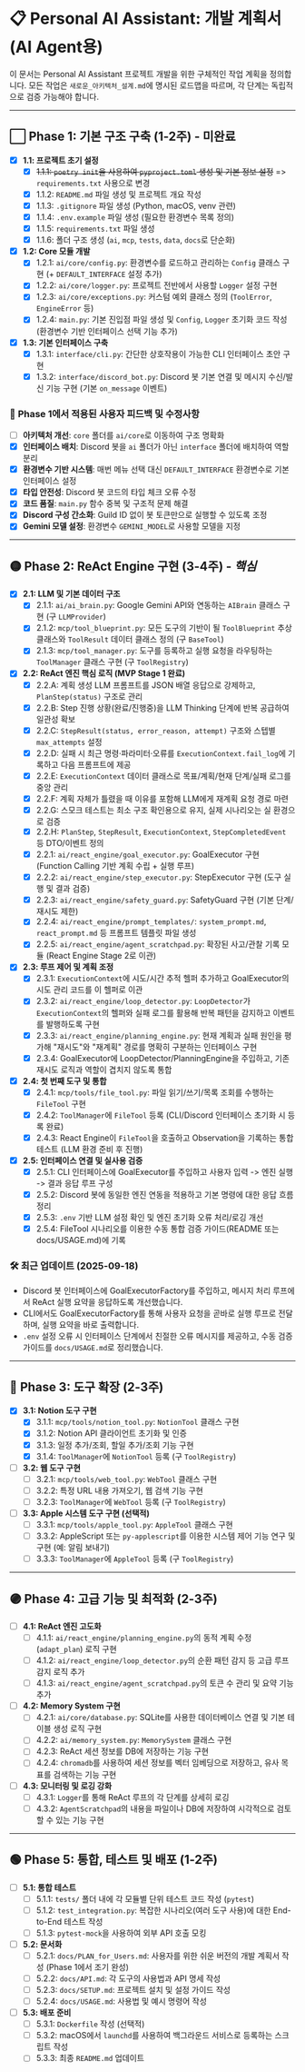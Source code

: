 # 📋 Personal AI Assistant: 개발 계획서 (AI Agent용)

이 문서는 Personal AI Assistant 프로젝트 개발을 위한 구체적인 작업 계획을 정의합니다. 모든 작업은 `새로운_아키텍처_설계.md`에 명시된 로드맵을 따르며, 각 단계는 독립적으로 검증 가능해야 합니다.

---

## ⬜ Phase 1: 기본 구조 구축 (1-2주) - **미완료**

- [x] **1.1: 프로젝트 초기 설정**
    - [x] ~~1.1.1: `poetry init`을 사용하여 `pyproject.toml` 생성 및 기본 정보 설정~~ => `requirements.txt` 사용으로 변경
    - [x] 1.1.2: `README.md` 파일 생성 및 프로젝트 개요 작성
    - [x] 1.1.3: `.gitignore` 파일 생성 (Python, macOS, venv 관련)
    - [x] 1.1.4: `.env.example` 파일 생성 (필요한 환경변수 목록 정의)
    - [x] 1.1.5: `requirements.txt` 파일 생성
    - [x] 1.1.6: 폴더 구조 생성 (`ai`, `mcp`, `tests`, `data`, `docs`로 단순화)

- [x] **1.2: Core 모듈 개발**
    - [x] 1.2.1: `ai/core/config.py`: 환경변수를 로드하고 관리하는 `Config` 클래스 구현 (+ `DEFAULT_INTERFACE` 설정 추가)
    - [x] 1.2.2: `ai/core/logger.py`: 프로젝트 전반에서 사용할 `Logger` 설정 구현
    - [x] 1.2.3: `ai/core/exceptions.py`: 커스텀 예외 클래스 정의 (`ToolError`, `EngineError` 등)
    - [x] 1.2.4: `main.py`: 기본 진입점 파일 생성 및 `Config`, `Logger` 초기화 코드 작성 (환경변수 기반 인터페이스 선택 기능 추가)

- [x] **1.3: 기본 인터페이스 구축**
    - [x] 1.3.1: `interface/cli.py`: 간단한 상호작용이 가능한 CLI 인터페이스 초안 구현
    - [x] 1.3.2: `interface/discord_bot.py`: Discord 봇 기본 연결 및 메시지 수신/발신 기능 구현 (기본 `on_message` 이벤트)

### 📝 **Phase 1에서 적용된 사용자 피드백 및 수정사항**
- [ ] **아키텍처 개선**: `core` 폴더를 `ai/core`로 이동하여 구조 명확화
- [x] **인터페이스 배치**: Discord 봇을 `ai` 폴더가 아닌 `interface` 폴더에 배치하여 역할 분리
- [x] **환경변수 기반 시스템**: 매번 메뉴 선택 대신 `DEFAULT_INTERFACE` 환경변수로 기본 인터페이스 설정
- [x] **타입 안전성**: Discord 봇 코드의 타입 체크 오류 수정
- [x] **코드 품질**: `main.py` 함수 중복 및 구조적 문제 해결
- [x] **Discord 구성 간소화**: Guild ID 없이 봇 토큰만으로 실행할 수 있도록 조정
- [x] **Gemini 모델 설정**: 환경변수 `GEMINI_MODEL`로 사용할 모델을 지정

---

## 🟡 Phase 2: ReAct Engine 구현 (3-4주) - *핵심*

- [x] **2.1: LLM 및 기본 데이터 구조**
    - [x] 2.1.1: `ai/ai_brain.py`: Google Gemini API와 연동하는 `AIBrain` 클래스 구현 (구 `LLMProvider`)
    - [x] 2.1.2: `mcp/tool_blueprint.py`: 모든 도구의 기반이 될 `ToolBlueprint` 추상 클래스와 `ToolResult` 데이터 클래스 정의 (구 `BaseTool`)
    - [x] 2.1.3: `mcp/tool_manager.py`: 도구를 등록하고 실행 요청을 라우팅하는 `ToolManager` 클래스 구현 (구 `ToolRegistry`)

- [x] **2.2: ReAct 엔진 핵심 로직 (MVP Stage 1 완료)**
    - [x] 2.2.A: 계획 생성 LLM 프롬프트를 JSON 배열 응답으로 강제하고, `PlanStep(status)` 구조로 관리
    - [x] 2.2.B: Step 진행 상황(완료/진행중)을 LLM Thinking 단계에 반복 공급하여 일관성 확보
    - [x] 2.2.C: `StepResult(status, error_reason, attempt)` 구조와 스텝별 `max_attempts` 설정
    - [x] 2.2.D: 실패 시 최근 명령·파라미터·오류를 `ExecutionContext.fail_log`에 기록하고 다음 프롬프트에 제공
    - [x] 2.2.E: `ExecutionContext` 데이터 클래스로 목표/계획/현재 단계/실패 로그를 중앙 관리
    - [x] 2.2.F: 계획 자체가 틀렸을 때 이유를 포함해 LLM에게 재계획 요청 경로 마련
    - [x] 2.2.G: 스모크 테스트는 최소 구조 확인용으로 유지, 실제 시나리오는 실 환경으로 검증
    - [x] 2.2.H: `PlanStep`, `StepResult`, `ExecutionContext`, `StepCompletedEvent` 등 DTO/이벤트 정의
    - [x] 2.2.1: `ai/react_engine/goal_executor.py`: GoalExecutor 구현 (Function Calling 기반 계획 수립 + 실행 루프)
    - [x] 2.2.2: `ai/react_engine/step_executor.py`: StepExecutor 구현 (도구 실행 및 결과 검증)
    - [x] 2.2.3: `ai/react_engine/safety_guard.py`: SafetyGuard 구현 (기본 단계/재시도 제한)
    - [x] 2.2.4: `ai/react_engine/prompt_templates/`: `system_prompt.md`, `react_prompt.md` 등 프롬프트 템플릿 파일 생성
    - [x] 2.2.5: `ai/react_engine/agent_scratchpad.py`: 확장된 사고/관찰 기록 모듈 (React Engine Stage 2로 이관)

- [x] **2.3: 루프 제어 및 계획 조정**
    - [x] 2.3.1: `ExecutionContext`에 시도/시간 추적 헬퍼 추가하고 GoalExecutor의 시도 관리 코드를 이 헬퍼로 이관
    - [x] 2.3.2: `ai/react_engine/loop_detector.py`: `LoopDetector`가 `ExecutionContext`의 헬퍼와 실패 로그를 활용해 반복 패턴을 감지하고 이벤트를 발행하도록 구현
    - [x] 2.3.3: `ai/react_engine/planning_engine.py`: 현재 계획과 실패 원인을 평가해 "재시도"와 "재계획" 경로를 명확히 구분하는 인터페이스 구현
    - [x] 2.3.4: GoalExecutor에 LoopDetector/PlanningEngine을 주입하고, 기존 재시도 로직과 역할이 겹치지 않도록 통합

- [x] **2.4: 첫 번째 도구 및 통합**
    - [x] 2.4.1: `mcp/tools/file_tool.py`: 파일 읽기/쓰기/목록 조회를 수행하는 `FileTool` 구현
    - [x] 2.4.2: `ToolManager`에 `FileTool` 등록 (CLI/Discord 인터페이스 초기화 시 등록 완료)
    - [x] 2.4.3: React Engine이 `FileTool`을 호출하고 Observation을 기록하는 통합 테스트 (LLM 환경 준비 후 진행)

- [x] **2.5: 인터페이스 연결 및 실사용 검증**
    - [x] 2.5.1: CLI 인터페이스에 GoalExecutor를 주입하고 사용자 입력 -> 엔진 실행 -> 결과 응답 루프 구성
    - [x] 2.5.2: Discord 봇에 동일한 엔진 연동을 적용하고 기본 명령에 대한 응답 흐름 정리
    - [x] 2.5.3: `.env` 기반 LLM 설정 확인 및 엔진 초기화 오류 처리/로깅 개선
    - [x] 2.5.4: FileTool 시나리오를 이용한 수동 통합 검증 가이드(README 또는 docs/USAGE.md)에 기록

### 🛠️ 최근 업데이트 (2025-09-18)
- Discord 봇 인터페이스에 GoalExecutorFactory를 주입하고, 메시지 처리 루프에서 ReAct 실행 요약을 응답하도록 개선했습니다.
- CLI에서도 GoalExecutorFactory를 통해 사용자 요청을 곧바로 실행 루프로 전달하며, 실행 요약을 바로 출력합니다.
- `.env` 설정 오류 시 인터페이스 단계에서 친절한 오류 메시지를 제공하고, 수동 검증 가이드를 `docs/USAGE.md`로 정리했습니다.

---

## 🔵 Phase 3: 도구 확장 (2-3주)

- [x] **3.1: Notion 도구 구현**
    - [x] 3.1.1: `mcp/tools/notion_tool.py`: `NotionTool` 클래스 구현
    - [x] 3.1.2: Notion API 클라이언트 초기화 및 인증
    - [x] 3.1.3: 일정 추가/조회, 할일 추가/조회 기능 구현
    - [x] 3.1.4: `ToolManager`에 `NotionTool` 등록 (구 `ToolRegistry`)

- [ ] **3.2: 웹 도구 구현**
    - [ ] 3.2.1: `mcp/tools/web_tool.py`: `WebTool` 클래스 구현
    - [ ] 3.2.2: 특정 URL 내용 가져오기, 웹 검색 기능 구현
    - [ ] 3.2.3: `ToolManager`에 `WebTool` 등록 (구 `ToolRegistry`)

- [ ] **3.3: Apple 시스템 도구 구현 (선택적)**
    - [ ] 3.3.1: `mcp/tools/apple_tool.py`: `AppleTool` 클래스 구현
    - [ ] 3.3.2: AppleScript 또는 `py-applescript`를 이용한 시스템 제어 기능 연구 및 구현 (예: 알림 보내기)
    - [ ] 3.3.3: `ToolManager`에 `AppleTool` 등록 (구 `ToolRegistry`)

---

## 🟣 Phase 4: 고급 기능 및 최적화 (2-3주)

- [ ] **4.1: ReAct 엔진 고도화**
    - [ ] 4.1.1: `ai/react_engine/planning_engine.py`의 동적 계획 수정(`adapt_plan`) 로직 구현
    - [ ] 4.1.2: `ai/react_engine/loop_detector.py`의 순환 패턴 감지 등 고급 루프 감지 로직 추가
    - [ ] 4.1.3: `ai/react_engine/agent_scratchpad.py`의 토큰 수 관리 및 요약 기능 추가

- [ ] **4.2: Memory System 구현**
    - [ ] 4.2.1: `ai/core/database.py`: SQLite를 사용한 데이터베이스 연결 및 기본 테이블 생성 로직 구현
    - [ ] 4.2.2: `ai/memory_system.py`: `MemorySystem` 클래스 구현
    - [ ] 4.2.3: ReAct 세션 정보를 DB에 저장하는 기능 구현
    - [ ] 4.2.4: `chromadb`를 사용하여 세션 정보를 벡터 임베딩으로 저장하고, 유사 목표를 검색하는 기능 구현

- [ ] **4.3: 모니터링 및 로깅 강화**
    - [ ] 4.3.1: `Logger`를 통해 ReAct 루프의 각 단계를 상세히 로깅
    - [ ] 4.3.2: `AgentScratchpad`의 내용을 파일이나 DB에 저장하여 시각적으로 검토할 수 있는 기능 구현

---

## 🟢 Phase 5: 통합, 테스트 및 배포 (1-2주)

- [ ] **5.1: 통합 테스트**
    - [ ] 5.1.1: `tests/` 폴더 내에 각 모듈별 단위 테스트 코드 작성 (`pytest`)
    - [ ] 5.1.2: `test_integration.py`: 복잡한 시나리오(여러 도구 사용)에 대한 End-to-End 테스트 작성
    - [ ] 5.1.3: `pytest-mock`을 사용하여 외부 API 호출 모킹

- [ ] **5.2: 문서화**
    - [ ] 5.2.1: `docs/PLAN_for_Users.md`: 사용자를 위한 쉬운 버전의 개발 계획서 작성 (Phase 1에서 조기 완성)
    - [ ] 5.2.2: `docs/API.md`: 각 도구의 사용법과 API 명세 작성
    - [ ] 5.2.3: `docs/SETUP.md`: 프로젝트 설치 및 설정 가이드 작성
    - [ ] 5.2.4: `docs/USAGE.md`: 사용법 및 예시 명령어 작성

- [ ] **5.3: 배포 준비**
    - [ ] 5.3.1: `Dockerfile` 작성 (선택적)
    - [ ] 5.3.2: macOS에서 `launchd`를 사용하여 백그라운드 서비스로 등록하는 스크립트 작성
    - [ ] 5.3.3: 최종 `README.md` 업데이트
